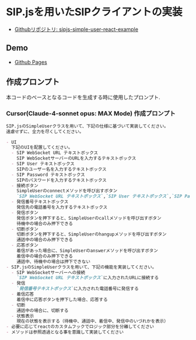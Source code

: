 # SIP.jsを用いたSIPクライアントの実装

- [Githubリポジトリ: sipjs-simple-user-react-example](https://denwaya34.github.io/sipjs-simple-user-react-example/)

## Demo
- [Github Pages](https://denwaya34.github.io/sipjs-simple-user-react-example/)

## 作成プロンプト

本コードのベースとなるコードを生成する時に使用したプロンプト.

### Cursor(Claude-4-sonnet opus: MAX Mode) 作成プロンプト

```markdown
SIP.jsのSimpleUserクラスを用いて、下記の仕様に基づいて実装してください。
遠慮せずに、全力を尽くしてください。

- UI
  下記のUIを配置してください。
  - SIP WebSocket URL テキストボックス
    SIP WebSocketサーバーのURLを入力するテキストボックス
  - SIP User テキストボックス
    SIPのユーザー名を入力するテキストボックス
  - SIP Password テキストボックス
    SIPのパスワードを入力するテキストボックス
  - 接続ボタン
    SimpleUserのconnectメソッドを呼び出すボタン
    `SIP WebSocket URL テキストボックス`,`SIP User テキストボックス`,`SIP Password テキストボックス`が一文字以上入力されている場合のみ押下できる
  - 発信番号テキストボックス
    発信先の電話番号を入力するテキストボックス
  - 発信ボタン
    発信ボタンを押下すると、SimpleUserのcallメソッドを呼び出すボタン
    待機中の場合のみ押下できる
  - 切断ボタン
    切断ボタンを押下すると、SimpleUserのhangupメソッドを呼び出すボタン
    通話中の場合のみ押下できる
  - 応答ボタン
    着信があった場合に、SimpleUserのanswerメソッドを呼び出すボタン
    着信中の場合のみ押下できる
    通話中、待機中の場合は押下できない
- SIP.jsのSimpleUserクラスを用いて、下記の機能を実装してください。
  - SIP WebSocketサーバーへの接続
    `SIP WebSocket URL テキストボックス`に入力されたURLに接続する
  - 発信
    `発信番号テキストボックス`に入力された電話番号に発信する
  - 着信応答
    着信中に応答ボタンを押下した場合、応答する
  - 切断
    通話中の場合に、切断する
  - 状態表示
    現在の状態を表示する（待機中、通話中、着信中、発信中のいづれかを表示）
- 必要に応じてreactのカスタムフックでロジック部分を分離してください
- メソッドは参照透過となる事を意識して実装してください
```

